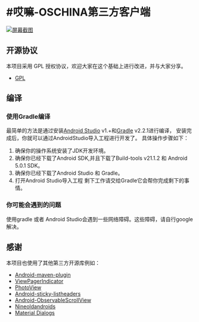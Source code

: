 #哎嘛-OSCHINA第三方客户端
===========
[![屏幕截图](http://git.oschina.net/tonlin/android-app/raw/master/screenshots/screen_shots.jpg)](http://weibo.com/blueelchina)


## 开源协议
本项目采用 GPL 授权协议，欢迎大家在这个基础上进行改进，并与大家分享。
* [GPL](http://www.gnu.org/licenses/licenses.en.html)

## 编译

### 使用Gradle编译
最简单的方法是通过安装[Android Studio](https://developer.android.com/sdk/index.html) v1.+和[Gradle](https://www.gradle.org/) v2.2.1进行编译，
安装完成后，你就可以通过AndroidStudio导入工程进行开发了。 具体操作步骤如下：
 1. 确保你的操作系统安装了JDK开发环境。
 2. 确保你已经下载了Android SDK,并且下载了Build-tools v21.1.2 和 Android 5.0.1 SDK。
 3. 确保你已经下载了Android Studio 和 Gradle。
 4. 打开Android Studio导入工程
 剩下工作请交给Gradle它会帮你完成剩下的事情。

### 你可能会遇到的问题
使用gradle 或者 Android Studio会遇到一些网络障碍。这些障碍，请自行google解决。


## 感谢
 本项目也使用了其他第三方开源库例如：
 * [Android-maven-plugin](https://github.com/jayway/maven-android-plugin)
 * [ViewPagerIndicator](https://github.com/JakeWharton/Android-ViewPagerIndicator)
 * [PhotoView](https://github.com/chrisbanes/PhotoView)
 * [Android-sticky-listheaders](https://github.com/emilsjolander/StickyListHeaders)
 * [Android-ObservableScrollView](https://github.com/ksoichiro/Android-ObservableScrollView)
 * [Nineoldandroids](https://github.com/JakeWharton/NineOldAndroids)
 * [Material Dialogs](https://github.com/afollestad/material-dialogs)


